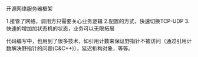 开源网络服务器框架

1.接管了网络，调用方只需要关心业务逻辑
2.配置的方式，快速切换TCP-UDP
3.快速的增加加状态机的状态，业务可以无限拓展

代码编写中，也用到了很多技术，如引用计数来保证野指针不被访问（通过引用计数解决野指针的问题(C&C++)），延迟析构对象，等等。